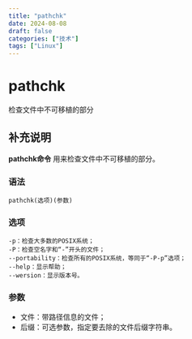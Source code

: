 ```yaml
---
title: "pathchk"
date: 2024-08-08
draft: false
categories: ["技术"]
tags: ["Linux"]
---
```

pathchk
===

检查文件中不可移植的部分

## 补充说明

**pathchk命令** 用来检查文件中不可移植的部分。

###  语法

```shell
pathchk(选项)(参数)
```

###  选项

```shell
-p：检查大多数的POSIX系统；
-P：检查空名字和“-”开头的文件；
--portability：检查所有的POSIX系统，等同于“-P-p”选项；
--help：显示帮助；
--wersion：显示版本号。
```

###  参数

*   文件：带路径信息的文件；
*   后缀：可选参数，指定要去除的文件后缀字符串。


